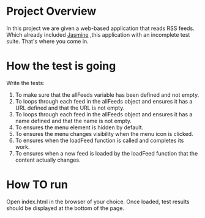 # Project Overview
In this project we are given a web-based application that reads RSS feeds. Which already included [Jasmine](http://jasmine.github.io/) ,this application with an incomplete test suite. That's where you come in.

# How the test is going
Write the tests:
1. To make sure that the allFeeds variable has been defined and not empty.
2. To loops through each feed in the allFeeds object and ensures it has a URL defined and that the URL is not empty.
3. To loops through each feed in the allFeeds object and ensures it has a name defined and that the name is not empty.
4. To ensures the menu element is hidden by default.
5. To ensures the menu changes visibility when the menu icon is clicked.
6. To ensures when the loadFeed function is called and completes its work.
7. To ensures when a new feed is loaded by the loadFeed function that the content actually changes.

# How TO run
Open index.html in the browser of your choice. Once loaded, test results should be displayed at the bottom of the page.


